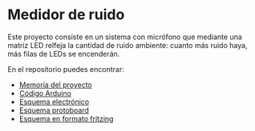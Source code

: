 # Medidor de ruido
Este proyecto consiste en un sistema con micrófono que mediante una matriz LED relfeja la cantidad de ruido ambiente: cuanto más ruido haya, más filas de LEDs se encenderán.

En el repositorio puedes encontrar:

- [Memoria del proyecto](Memoria.pdf)
- [Código Arduino](pmv.ino)
- [Esquema electrónico](completoelectrónico.png)
- [Esquema protoboard](Completoprotoboard.png)
- [Esquema en formato fritzing](Completo.fzz)
